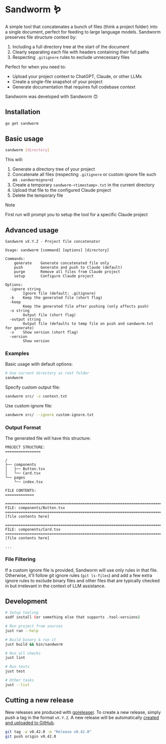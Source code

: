 # Sandworm 🪱

A simple tool that concatenates a bunch of files (think a project folder)
into a single document, perfect for feeding to large language models.
Sandworm preserves file structure context by:

1. Including a full directory tree at the start of the document
2. Clearly separating each file with headers containing their full paths
3. Respecting `.gitignore` rules to exclude unnecessary files

Perfect for when you need to:

- Upload your project context to ChatGPT, Claude, or other LLMs
- Create a single-file snapshot of your project
- Generate documentation that requires full codebase context

Sandworm was developed with Sandworm 🙃

## Installation

```bash
go get sandworm
```

## Basic usage

```bash
sandworm [directory]
```

This will:

1. Generate a directory tree of your project
2. Concatenate all files (respecting `.gitignore` or custom ignore file such as `.sandwormignore`)
3. Create a temporary `sandworm-<timestamp>.txt` in the current directory
4. Upload that file to the configured Claude project
5. Delete the temporary file

> [!NOTE]
> First run will prompt you to setup the tool for a specific Claude project

## Advanced usage

```
Sandworm vX.Y.Z - Project file concatenator

Usage: sandworm [command] [options] [directory]

Commands:
    generate    Generate concatenated file only
    push        Generate and push to Claude (default)
    purge       Remove all files from Claude project
    setup       Configure Claude project

Options:
  -ignore string
        Ignore file (default: .gitignore)
  -k    Keep the generated file (short flag)
  -keep
        Keep the generated file after pushing (only affects push)
  -o string
        Output file (short flag)
  -output string
        Output file (defaults to temp file on push and sandworm.txt for generate)
  -v    Show version (short flag)
  -version
        Show version
```

### Examples

Basic usage with default options:

```bash
# Use current directory as root folder
sandworm
```

Specify custom output file:

```bash
sandworm src/ -o context.txt
```

Use custom ignore file:

```bash
sandworm src/ --ignore custom-ignore.txt
```

### Output Format

The generated file will have this structure:

```
PROJECT STRUCTURE:
================

/
├── components
│   ├── Button.tsx
│   └── Card.tsx
└── pages
    └── index.tsx

FILE CONTENTS:
=============

================================================================================
FILE: components/Button.tsx
================================================================================
[file contents here]

================================================================================
FILE: components/Card.tsx
================================================================================
[file contents here]

...
```

### File Filtering

If a custom ignore file is provided, Sandworm will use only rules in that file.
Otherwise, it'll follow git ignore rules (`git ls-files`) and add a few extra
ignore rules to exclude binary files and other files that are typically checked
in but irrelevant in the context of LLM assistance.

## Development

```bash
# Setup tooling
asdf install (or something else that supports .tool-versions)

# Run project from sources
just run --help

# Build binary & run it
just build && bin/sandworm

# Run all checks
just lint

# Run tests
just test

# Other tasks
just --list
```

## Cutting a new release

New releases are produced with [goreleaser](.goreleaser.yml).
To create a new release, simply push a tag in the format `vX.Y.Z`.
A new release will be automatically
[created and uploaded to GitHub](./.github/workflows/release.yml).

```bash
git tag -a v0.42.0 -m "Release v0.42.0"
git push origin v0.42.0
```
